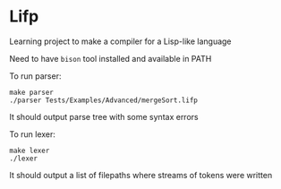 #  Lifp

Learning project to make a compiler for a Lisp-like language


Need to have `bison` tool installed and available in PATH


To run parser:
```
make parser
./parser Tests/Examples/Advanced/mergeSort.lifp
```

It should output parse tree with some syntax errors


To run lexer:
```
make lexer
./lexer
```

It should output a list of filepaths where streams of tokens were written

